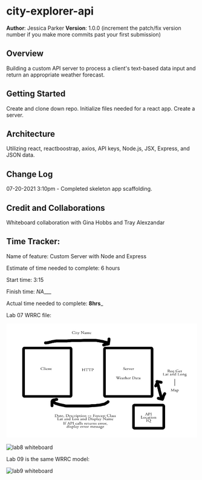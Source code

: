 # city-explorer-api

**Author**: Jessica Parker
**Version**: 1.0.0 (increment the patch/fix version number if you make more commits past your first submission)

## Overview
Building a custom API server to process a client's text-based data input and return an appropriate weather forecast.

## Getting Started
Create and clone down repo. Initialize files needed for a react app. Create a server.

## Architecture
Utilizing react, reactboostrap, axios, API keys, Node.js, JSX, Express, and JSON data.

## Change Log

07-20-2021 3:10pm - Completed skeleton app scaffolding.

## Credit and Collaborations

Whiteboard collaboration with Gina Hobbs and Tray Alexzandar

## Time Tracker:

Name of feature: Custom Server with Node and Express

Estimate of time needed to complete: 6 hours

Start time: 3:15

Finish time: _NA____

Actual time needed to complete: __8hrs___

Lab 07 WRRC file:

![lab7 whiteboard](./src/wrrc07.jpg)

![lab8 whiteboard](./src/wrrc08.jpg)

Lab 09 is the same WRRC model:

![lab9 whiteboard](./src/wrrc08.jpg)

